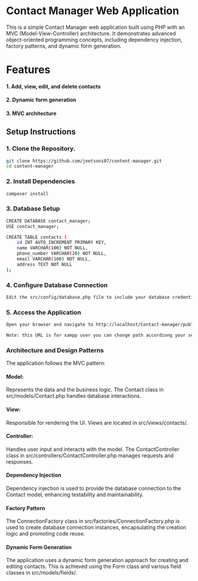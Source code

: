 # Contact Manager Web Application

This is a simple Contact Manager web application built using PHP with an MVC (Model-View-Controller) architecture. It demonstrates advanced object-oriented programming concepts, including dependency injection, factory patterns, and dynamic form generation.

# Features
#### 1. Add, view, edit, and delete contacts

#### 2. Dynamic form generation

#### 3. MVC architecture

## Setup Instructions

### 1. Clone the Repository.

```bash
git clone https://github.com/jeetsoni07/content-manager.git
cd content-manager
```

### 2. Install Dependencies
```bash
composer install
```

### 3. Database Setup
```bash
CREATE DATABASE contact_manager;
USE contact_manager;

CREATE TABLE contacts (
    id INT AUTO_INCREMENT PRIMARY KEY,
    name VARCHAR(100) NOT NULL,
    phone_number VARCHAR(20) NOT NULL,
    email VARCHAR(100) NOT NULL,
    address TEXT NOT NULL
);
```

### 4. Configure Database Connection
```bash
Edit the src/config/database.php file to include your database credentials:
```

### 5. Access the Application
```bash
Open your browser and navigate to http://localhost/Contact-manager/public/index.php.

Note: this URL is for xampp user you can change path accordiong your server
```
### Architecture and Design Patterns

The application follows the MVC pattern:

#### Model: 
Represents the data and the business logic. The Contact class in src/models/Contact.php handles database interactions.
#### View: 
Responsible for rendering the UI. Views are located in src/views/contacts/.
#### Controller: 
Handles user input and interacts with the model. The ContactController class in src/controllers/ContactController.php manages requests and responses.

#### Dependency Injection
Dependency injection is used to provide the database connection to the Contact model, enhancing testability and maintainability.

#### Factory Pattern
The ConnectionFactory class in src/factories/ConnectionFactory.php is used to create database connection instances, encapsulating the creation logic and promoting code reuse.

#### Dynamic Form Generation
The application uses a dynamic form generation approach for creating and editing contacts. This is achieved using the Form class and various field classes in src/models/fields/.